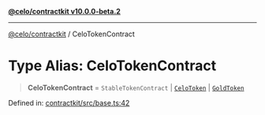 [**@celo/contractkit v10.0.0-beta.2**](../README.md)

***

[@celo/contractkit](../globals.md) / CeloTokenContract

# Type Alias: CeloTokenContract

> **CeloTokenContract** = `StableTokenContract` \| [`CeloToken`](../enumerations/CeloContract.md#celotoken) \| [`GoldToken`](../enumerations/CeloContract.md#goldtoken)

Defined in: [contractkit/src/base.ts:42](https://github.com/celo-org/developer-tooling/blob/master/packages/sdk/contractkit/src/base.ts#L42)
